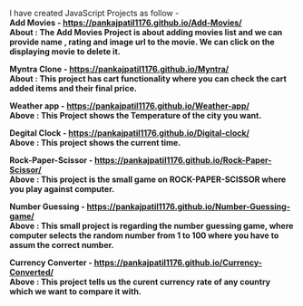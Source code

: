 I have created JavaScript Projects as follow - 
<br>
<b>Add Movies -<b> https://pankajpatil1176.github.io/Add-Movies/
<br>
About : The Add Movies Project is about adding movies list and we can provide name , rating and image url to the movie. We can click on the displaying movie to delete it.
<br>

<b>Myntra Clone -<b> https://pankajpatil1176.github.io/Myntra/
<br>
About : This project has cart functionality where you can check the cart added items and their final price.
<br>

<b>Weather app -<b> https://pankajpatil1176.github.io/Weather-app/
<br>
Above : This Project shows the Temperature of the city you want.
<br>

<b>Degital Clock -<b> https://pankajpatil1176.github.io/Digital-clock/
<br>
Above : This project shows the current time.
<br>

<b>Rock-Paper-Scissor -<b> https://pankajpatil1176.github.io/Rock-Paper-Scissor/
<br>
Above : This project is the small game on ROCK-PAPER-SCISSOR where you play against computer.
<br>

<b>Number Guessing -<b> https://pankajpatil1176.github.io/Number-Guessing-game/
<br>
Above : This small project is regarding the number guessing game, where computer selects the random number from 1 to 100 where you have to assum the correct number.
<br>

<b> Currency Converter -<b> https://pankajpatil1176.github.io/Currency-Converted/
<br>
Above : This project tells us the curent currency rate of any country which we want to compare it with.
